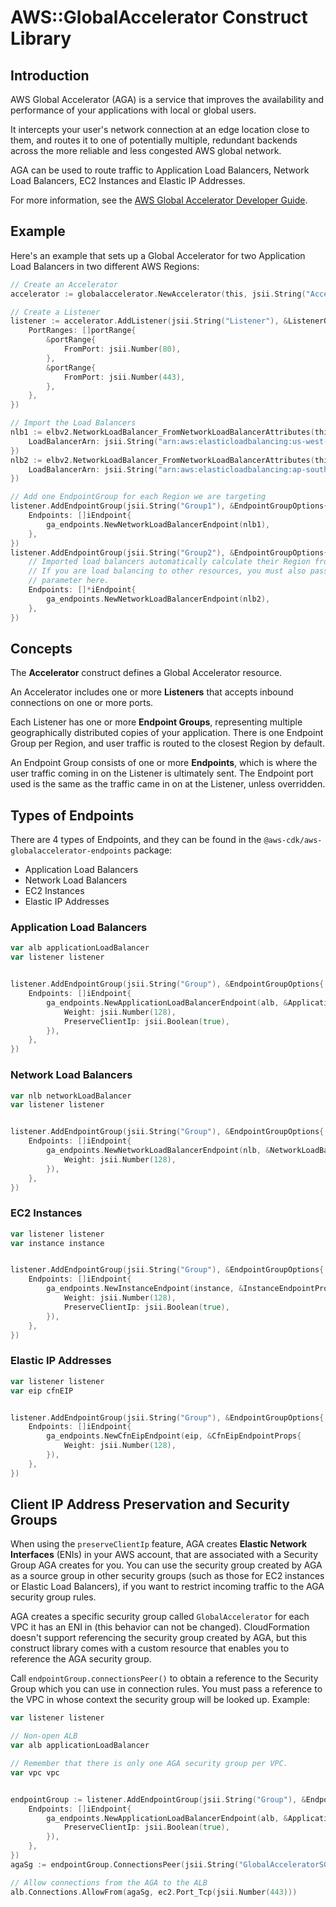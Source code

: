 # AWS::GlobalAccelerator Construct Library

## Introduction

AWS Global Accelerator (AGA) is a service that improves the availability and
performance of your applications with local or global users.

It intercepts your user's network connection at an edge location close to
them, and routes it to one of potentially multiple, redundant backends across
the more reliable and less congested AWS global network.

AGA can be used to route traffic to Application Load Balancers, Network Load
Balancers, EC2 Instances and Elastic IP Addresses.

For more information, see the [AWS Global
Accelerator Developer Guide](https://docs.aws.amazon.com/AWSCloudFormation/latest/UserGuide/AWS_GlobalAccelerator.html).

## Example

Here's an example that sets up a Global Accelerator for two Application Load
Balancers in two different AWS Regions:

```go
// Create an Accelerator
accelerator := globalaccelerator.NewAccelerator(this, jsii.String("Accelerator"))

// Create a Listener
listener := accelerator.AddListener(jsii.String("Listener"), &ListenerOptions{
	PortRanges: []portRange{
		&portRange{
			FromPort: jsii.Number(80),
		},
		&portRange{
			FromPort: jsii.Number(443),
		},
	},
})

// Import the Load Balancers
nlb1 := elbv2.NetworkLoadBalancer_FromNetworkLoadBalancerAttributes(this, jsii.String("NLB1"), &NetworkLoadBalancerAttributes{
	LoadBalancerArn: jsii.String("arn:aws:elasticloadbalancing:us-west-2:111111111111:loadbalancer/app/my-load-balancer1/e16bef66805b"),
})
nlb2 := elbv2.NetworkLoadBalancer_FromNetworkLoadBalancerAttributes(this, jsii.String("NLB2"), &NetworkLoadBalancerAttributes{
	LoadBalancerArn: jsii.String("arn:aws:elasticloadbalancing:ap-south-1:111111111111:loadbalancer/app/my-load-balancer2/5513dc2ea8a1"),
})

// Add one EndpointGroup for each Region we are targeting
listener.AddEndpointGroup(jsii.String("Group1"), &EndpointGroupOptions{
	Endpoints: []iEndpoint{
		ga_endpoints.NewNetworkLoadBalancerEndpoint(nlb1),
	},
})
listener.AddEndpointGroup(jsii.String("Group2"), &EndpointGroupOptions{
	// Imported load balancers automatically calculate their Region from the ARN.
	// If you are load balancing to other resources, you must also pass a `region`
	// parameter here.
	Endpoints: []*iEndpoint{
		ga_endpoints.NewNetworkLoadBalancerEndpoint(nlb2),
	},
})
```

## Concepts

The **Accelerator** construct defines a Global Accelerator resource.

An Accelerator includes one or more **Listeners** that accepts inbound
connections on one or more ports.

Each Listener has one or more **Endpoint Groups**, representing multiple
geographically distributed copies of your application. There is one Endpoint
Group per Region, and user traffic is routed to the closest Region by default.

An Endpoint Group consists of one or more **Endpoints**, which is where the
user traffic coming in on the Listener is ultimately sent. The Endpoint port
used is the same as the traffic came in on at the Listener, unless overridden.

## Types of Endpoints

There are 4 types of Endpoints, and they can be found in the
`@aws-cdk/aws-globalaccelerator-endpoints` package:

* Application Load Balancers
* Network Load Balancers
* EC2 Instances
* Elastic IP Addresses

### Application Load Balancers

```go
var alb applicationLoadBalancer
var listener listener


listener.AddEndpointGroup(jsii.String("Group"), &EndpointGroupOptions{
	Endpoints: []iEndpoint{
		ga_endpoints.NewApplicationLoadBalancerEndpoint(alb, &ApplicationLoadBalancerEndpointOptions{
			Weight: jsii.Number(128),
			PreserveClientIp: jsii.Boolean(true),
		}),
	},
})
```

### Network Load Balancers

```go
var nlb networkLoadBalancer
var listener listener


listener.AddEndpointGroup(jsii.String("Group"), &EndpointGroupOptions{
	Endpoints: []iEndpoint{
		ga_endpoints.NewNetworkLoadBalancerEndpoint(nlb, &NetworkLoadBalancerEndpointProps{
			Weight: jsii.Number(128),
		}),
	},
})
```

### EC2 Instances

```go
var listener listener
var instance instance


listener.AddEndpointGroup(jsii.String("Group"), &EndpointGroupOptions{
	Endpoints: []iEndpoint{
		ga_endpoints.NewInstanceEndpoint(instance, &InstanceEndpointProps{
			Weight: jsii.Number(128),
			PreserveClientIp: jsii.Boolean(true),
		}),
	},
})
```

### Elastic IP Addresses

```go
var listener listener
var eip cfnEIP


listener.AddEndpointGroup(jsii.String("Group"), &EndpointGroupOptions{
	Endpoints: []iEndpoint{
		ga_endpoints.NewCfnEipEndpoint(eip, &CfnEipEndpointProps{
			Weight: jsii.Number(128),
		}),
	},
})
```

## Client IP Address Preservation and Security Groups

When using the `preserveClientIp` feature, AGA creates
**Elastic Network Interfaces** (ENIs) in your AWS account, that are
associated with a Security Group AGA creates for you. You can use the
security group created by AGA as a source group in other security groups
(such as those for EC2 instances or Elastic Load Balancers), if you want to
restrict incoming traffic to the AGA security group rules.

AGA creates a specific security group called `GlobalAccelerator` for each VPC
it has an ENI in (this behavior can not be changed). CloudFormation doesn't
support referencing the security group created by AGA, but this construct
library comes with a custom resource that enables you to reference the AGA
security group.

Call `endpointGroup.connectionsPeer()` to obtain a reference to the Security Group
which you can use in connection rules. You must pass a reference to the VPC in whose
context the security group will be looked up. Example:

```go
var listener listener

// Non-open ALB
var alb applicationLoadBalancer

// Remember that there is only one AGA security group per VPC.
var vpc vpc


endpointGroup := listener.AddEndpointGroup(jsii.String("Group"), &EndpointGroupOptions{
	Endpoints: []iEndpoint{
		ga_endpoints.NewApplicationLoadBalancerEndpoint(alb, &ApplicationLoadBalancerEndpointOptions{
			PreserveClientIp: jsii.Boolean(true),
		}),
	},
})
agaSg := endpointGroup.ConnectionsPeer(jsii.String("GlobalAcceleratorSG"), vpc)

// Allow connections from the AGA to the ALB
alb.Connections.AllowFrom(agaSg, ec2.Port_Tcp(jsii.Number(443)))
```
